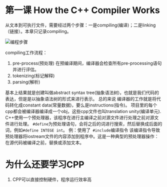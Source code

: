 # 第一课 How the C++ Compiler Works
从文本到可执行文件，需要经过两个步骤：一是compiling(编译)；二是linking（链接）。本章只记录compiling。

![编程步骤](../img/compile_process.png "编程步骤")

compiling工作流程：
1. pre-process(预处理)
   在预编译期间，编译器会检查所有pre-processing语句并进行评估。
2. tokenizing(标记解释)
3. parsing(解析)

基本上结果就是创建叫做abstract syntax tree(抽象语法树)，也就是我们代码的表达，但是是以抽象语法树的形式来进行表示。
总的来说 编译器的工作就是将代码转化成constant data(常量数据)，要么是instructions(指令)。
项目里的每个cpp都会被编译器编译成一个obj，这些cpp文件也叫translation unity(编译单元).
C++使用一个预处理器，该程序在进行主编译之前对源文件进行处理之前对源文件进行处理。
`#define`为预处理语句，会将之后的词进行搜索，然后替换成后面的词，例如`#define INTEGE int`。
例：使用了` #include`编译指令
该编译指令导致预处理器将iostream文件的内容添加到程序中。这是一种典型的预处理器操作：在源代码被编译之前，替换或添加文本。
# 为什么还要学习CPP
1. CPP可以直接控制硬件，程序运行效率高